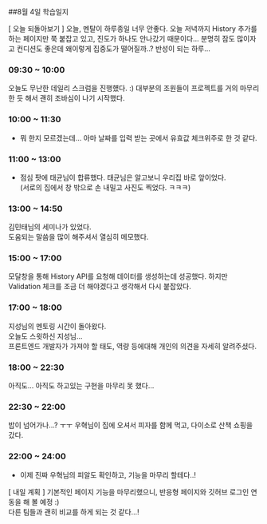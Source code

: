 ##8월 4일 학습일지

[ 오늘 되돌아보기 ]
오늘, 멘탈이 하루종일 너무 안좋다. 오늘 저녁까지 History 추가를 하는 페이지만 쭉 붙잡고 있고, 진도가 하나도 안나갔기 때문이다... 분명히 잠도 많이자고 컨디션도 좋은데 왜이렇게 집중도가 떨어질까..? 반성이 되는 하루...

### **09:30 ~ 10:00**

오늘도 무난한 데일리 스크럼을 진행헀다. :) 대부분의 조원들이 프로젝트를 거의 마무리 한 듯 해서 괜히 조바심이 나기 시작했다.

### **10:00 ~ 11:30**

- 뭐 한지 모르겠는데... 아마 날짜를 입력 받는 곳에서 유효값 체크위주로 한 것 같다.

### **11:00 ~ 13:00**

- 점심 팟에 태균님이 합류했다. 태균님은 알고보니 우리집 바로 앞이었다.  
  (서로의 집에서 창 밖으로 손 내밀고 사진도 찍었다. ㅋㅋㅋ)

### **13:00 ~ 14:50**

김민태님의 세미나가 있었다.  
도움되는 말씀을 많이 해주셔서 열심히 메모했다.

### **15:00 ~ 17:00**

모달창을 통해 History API를 요청해 데이터를 생성하는데 성공했다.
하지만 Validation 체크를 조금 더 해야겠다고 생각해서 다시 붙잡았다.

### **17:00 ~ 18:00**

지성님의 멘토링 시간이 돌아왔다.  
오늘도 스윗하신 지성님...  
프론트엔드 개발자가 가져야 할 태도, 역량 등에대해 개인의 의견을 자세히 알려주셨다.

### **18:00 ~ 22:30**

아직도... 아직도 하고있는 구현을 마무리 못 했다...

### **22:30 ~ 22:00**

밥이 넘어가나...? ㅜㅜ 우혁님이 집에 오셔서 피자를 함께 먹고, 다이소로 산책 쇼핑을 갔다.

### **22:00 ~ 24:00**

- 이제 진짜 우혁님의 피알도 확인하고, 기능을 마무리 할테다..!

[ 내일 계획 ]
기본적인 페이지 기능을 마무리했으니, 반응형 페이지와 깃허브 로그인 연동을 해 볼 예정 :)  
다른 팀들과 괜히 비교를 하게 되는 것 같다...!
